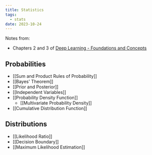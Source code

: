 ```yaml
---
title: Statistics
tags:
  - stats
date: 2023-10-24
---
```

Notes from:
- Chapters 2 and 3 of [Deep Learning - Foundations and Concepts](https://www.bishopbook.com/)
## Probabilities
- [[Sum and Product Rules of Probability]]
- [[Bayes' Theorem]]
- [[Prior and Posterior]]
- [[Independent Variables]]
- [[Probability Density Function]]
	- [[Multivariate Probability Density]]
- [[Cumulative Distribution Function]]
## Distributions
- [[Likelihood Ratio]]
- [[Decision Boundary]]
- [[Maximum Likelihood Estimation]]